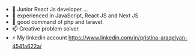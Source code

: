 - 🔭 Junior React Js developer ...
- 🌱 experienced in JavaScript, React JS and Next JS
- 🤔 good command of php and laravel. 
- 📫 Creative problem solver.
- ⚡ My linkedin account https://www.linkedin.com/in/qristina-araqelyan-4541a622a/

